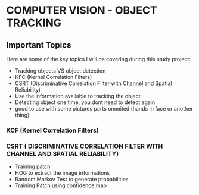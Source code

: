 # COMPUTER VISION - OBJECT TRACKING

## Important Topics

Here are some of the key topics I will be covering during this study project:

- Tracking objects VS object detection
- KFC (Kernel Correlation Filters)
- CSRT (Discriminative Correlation Filter with Channel and Spatial Reliability)
- Use the information available to tracking the object
- Detecting object one time, you dont need to detect again
- good to use with some pictures parts ommited (hands in face or another thing)

### KCF (Kernel Correlation Filters)

### CSRT ( DISCRIMINATIVE CORRELATION FILTER WITH CHANNEL AND SPATIAL RELIABILITY)
 - Training patch
 - HOG to extract the image informations
 - Random Markov Test to generate probabilities
 - Training Patch using confidence map
